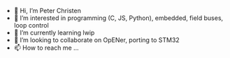 - 👋 Hi, I’m  Peter Christen
- 👀 I’m interested in programming (C, JS, Python), embedded, field buses, loop control
- 🌱 I’m currently learning lwip
- 💞️ I’m looking to collaborate on OpENer, porting to STM32
- 📫 How to reach me ...

<!---
PeterChristen577/PeterChristen577 is a ✨ special ✨ repository because its `README.md` (this file) appears on your GitHub profile.
You can click the Preview link to take a look at your changes.
--->
